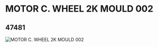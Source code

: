 # MOTOR C. WHEEL 2K MOULD 002
## 47481
![MOTOR C. WHEEL 2K MOULD 002](https://lc-www-live-s.legocdn.com/media/bricks/5/2/4270685.jpg)